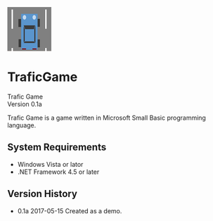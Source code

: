 ![icon](img/icon.png)

# TraficGame
Trafic Game<br>
Version 0.1a

Trafic Game is a game written in Microsoft Small Basic programming language.

## System Requirements
- Windows Vista or lator
- .NET Framework 4.5 or later

## Version History
- 0.1a 2017-05-15 Created as a demo.
